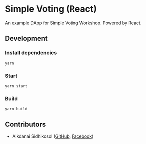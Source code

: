 # Simple Voting (React)

An example DApp for Simple Voting Workshop. Powered by React.

## Development

### Install dependencies

```
yarn
```

### Start

```
yarn start
```

### Build

```
yarn build
```

## Contributors

- Aikdanai Sidhikosol ([GitHub](https://github.com/blutarche),
  [Facebook](https://facebook.com/aikdanai.s))

